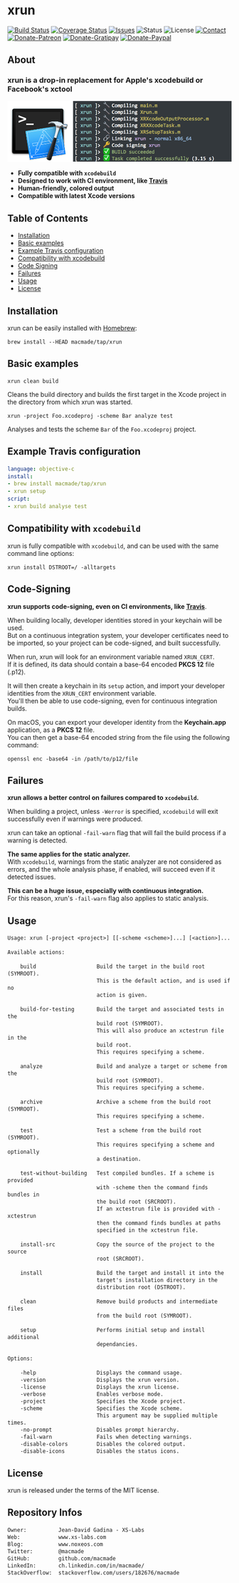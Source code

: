 xrun
====

[![Build Status](https://img.shields.io/travis/macmade/xrun.svg?branch=master&style=flat)](https://travis-ci.org/macmade/xrun)
[![Coverage Status](https://img.shields.io/coveralls/macmade/xrun.svg?branch=master&style=flat)](https://coveralls.io/r/macmade/xrun?branch=master)
[![Issues](http://img.shields.io/github/issues/macmade/xrun.svg?style=flat)](https://github.com/macmade/xrun/issues)
![Status](https://img.shields.io/badge/status-active-brightgreen.svg?style=flat)
![License](https://img.shields.io/badge/license-mit-brightgreen.svg?style=flat)
[![Contact](https://img.shields.io/badge/contact-@macmade-blue.svg?style=flat)](https://twitter.com/macmade)  
[![Donate-Patreon](https://img.shields.io/badge/donate-patreon-yellow.svg?style=flat)](https://patreon.com/macmade)
[![Donate-Gratipay](https://img.shields.io/badge/donate-gratipay-yellow.svg?style=flat)](https://www.gratipay.com/macmade)
[![Donate-Paypal](https://img.shields.io/badge/donate-paypal-yellow.svg?style=flat)](https://paypal.me/xslabs)

## About

### xrun is a drop-in replacement for Apple's xcodebuild or Facebook's xctool

![xrun](Assets/xrun.png "xrun")

 - **Fully compatible with `xcodebuild`**
 - **Designed to work with CI environment, like [Travis](http://travis-ci.org)**
 - **Human-friendly, colored output**
 - **Compatible with latest Xcode versions**

Table of Contents
-----------------

 - [Installation](#1)
 - [Basic examples](#2)
 - [Example Travis configuration](#3)
 - [Compatibility with xcodebuild](#4)
 - [Code Signing](#5)
 - [Failures](#6)
 - [Usage](#7)
 - [License](#8)

<a name="1"></a>
## Installation

xrun can be easily installed with [Homebrew](http://brew.sh):

    brew install --HEAD macmade/tap/xrun

<a name="2"></a>
## Basic examples

    xrun clean build
    
Cleans the build directory and builds the first target in the Xcode project in the directory from which xrun was started.

    xrun -project Foo.xcodeproj -scheme Bar analyze test
    
Analyses and tests the scheme `Bar` of the `Foo.xcodeproj` project.

<a name="3"></a>
## Example Travis configuration

```yml
language: objective-c
install:
- brew install macmade/tap/xrun
- xrun setup
script:
- xrun build analyse test 
```

<a name="4"></a>
## Compatibility with `xcodebuild`

xrun is fully compatible with `xcodebuild`, and can be used with the same command line options:

    xrun install DSTROOT=/ -alltargets

<a name="5"></a>
## Code-Signing

**xrun supports code-signing, even on CI environments, like [Travis](http://travis-ci.org)**.

When building locally, developer identities stored in your keychain will be used.  
But on a continuous integration system, your developer certificates need to be imported, so your project can be code-signed, and built successfully.

When run, xrun will look for an environment variable named `XRUN_CERT`.  
If it is defined, its data should contain a base-64 encoded **PKCS 12** file (.p12).

It will then create a keychain in its `setup` action, and import your developer identities from the `XRUN_CERT` environment variable.  
You'll then be able to use code-signing, even for continuous integration builds.

On macOS, you can export your developer identity from the **Keychain.app** application, as a **PKCS 12** file.  
You can then get a base-64 encoded string from the file using the following command:

    openssl enc -base64 -in /path/to/p12/file

<a name="6"></a>
## Failures

**xrun allows a better control on failures compared to `xcodebuild`.**

When building a project, unless `-Werror` is specified, `xcodebuild` will exit successfully even if warnings were produced.

xrun can take an optional `-fail-warn` flag that will fail the build process if a warning is detected.

**The same applies for the static analyzer.**  
With `xcodebuild`, warnings from the static analyzer are not considered as errors, and the whole analysis phase, if enabled, will succeed even if it detected issues.

**This can be a huge issue, especially with continuous integration.**  
For this reason, xrun's `-fail-warn` flag also applies to static analysis.

<a name="7"></a>
## Usage

    Usage: xrun [-project <project>] [[-scheme <scheme>]...] [<action>]...
    
    Available actions:
    
        build                   Build the target in the build root (SYMROOT).
                                This is the default action, and is used if no
                                action is given.
        
        build-for-testing       Build the target and associated tests in the
                                build root (SYMROOT).
                                This will also produce an xctestrun file in the
                                build root.
                                This requires specifying a scheme.
        
        analyze                 Build and analyze a target or scheme from the
                                build root (SYMROOT).
                                This requires specifying a scheme.
        
        archive                 Archive a scheme from the build root (SYMROOT). 
                                This requires specifying a scheme.
        
        test                    Test a scheme from the build root (SYMROOT).
                                This requires specifying a scheme and optionally
                                a destination.
        
        test-without-building   Test compiled bundles. If a scheme is provided
                                with -scheme then the command finds bundles in
                                the build root (SRCROOT).
                                If an xctestrun file is provided with -xctestrun
                                then the command finds bundles at paths
                                specified in the xctestrun file.
        
        install-src             Copy the source of the project to the source
                                root (SRCROOT).
        
        install                 Build the target and install it into the
                                target's installation directory in the
                                distribution root (DSTROOT).
        
        clean                   Remove build products and intermediate files
                                from the build root (SYMROOT).
        
        setup                   Performs initial setup and install additional
                                dependancies.
    
    Options:
        
        -help                   Displays the command usage.
        -version                Displays the xrun version.
        -license                Displays the xrun license.
        -verbose                Enables verbose mode.
        -project                Specifies the Xcode project.
        -scheme                 Specifies the Xcode scheme.
                                This argument may be supplied multiple times.
        -no-prompt              Disables prompt hierarchy.
        -fail-warn              Fails when detecting warnings.
        -disable-colors         Disables the colored output.
        -disable-icons          Disables the status icons.

<a name="8"></a>
## License

xrun is released under the terms of the MIT license.

## Repository Infos

    Owner:          Jean-David Gadina - XS-Labs
    Web:            www.xs-labs.com
    Blog:           www.noxeos.com
    Twitter:        @macmade
    GitHub:         github.com/macmade
    LinkedIn:       ch.linkedin.com/in/macmade/
    StackOverflow:  stackoverflow.com/users/182676/macmade
